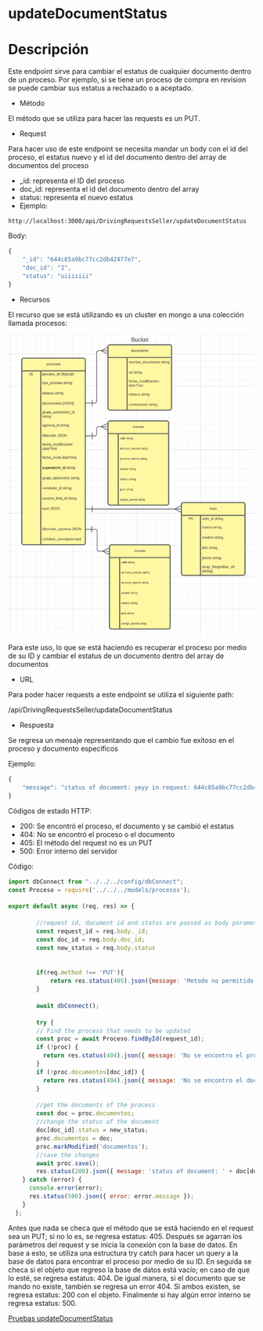 # updateDocumentStatus

# Descripción

Este endpoint sirve para cambiar el estatus de cualquier documento dentro de un proceso. Por ejemplo, si se tiene un proceso de compra en revision se puede cambiar sus estatus a rechazado o a aceptado. 

- Método

El método que se utiliza para hacer las requests es un PUT.

- Request

Para hacer uso de este endpoint se necesita mandar un body con el id del proceso, el estatus nuevo y el id del documento dentro del array de documentos del proceso

- _id: representa el ID del proceso
- doc_id: representa el id del documento dentro del array
- status: representa el nuevo estatus
- Ejemplo:

```
http://localhost:3000/api/DrivingRequestsSeller/updateDocumentStatus
```

Body:

```jsx
{
    "_id": "644c85a9bc77cc2db42477e7",
    "doc_id": "1",
    "status": "uiiiiiii"
}
```

- Recursos

El recurso que se está utilizando es un cluster en mongo a una colección llamada procesos: 

![Untitled](../../Dashboard%20Compras%20Vendedor%202e08b1d5cfc2455b98882ef5d97d47ae/Untitled%201.png)

Para este uso, lo que se está haciendo es recuperar el proceso por medio de su ID y cambiar el estatus de un documento dentro del array de documentos

- URL

Para poder hacer requests a este endpoint se utiliza el siguiente path:

/api/DrivingRequestsSeller/updateDocumentStatus

- Respuesta

Se regresa un mensaje representando que el cambio fue exitoso en el proceso y documento específicos

Ejemplo:

```jsx
{
    "message": "status of document: yeyy in request: 644c85a9bc77cc2db42477e7 to Aceptado"
}
```

Códigos de estado HTTP:

- 200: Se encontró el proceso, el documento y se cambió el estatus
- 404: No se encontró el proceso o el documento
- 405: El método del request no es un PUT
- 500: Error interno del servidor

Código:

```jsx
import dbConnect from "../../../config/dbConnect";
const Proceso = require('../../../models/procesos');

export default async (req, res) => {
        
        //request id, document id and status are passed as body parameters
        const request_id = req.body._id;
        const doc_id = req.body.doc_id;
        const new_status = req.body.status
        

        if(req.method !== 'PUT'){
            return res.status(405).json({message: 'Metodo no permitido'})
        }

        await dbConnect();
    
        try {
        // Find the process that needs to be updated
        const proc = await Proceso.findById(request_id);
        if (!proc) {
          return res.status(404).json({ message: 'No se encontro el proceso' });
        }
        if (!proc.documentos[doc_id]) {
          return res.status(404).json({ message: 'No se encontro el documento' });
        }

        //get the documents of the process
        const doc = proc.documentos;
        //change the status of the document
        doc[doc_id].status = new_status;
        proc.documentos = doc;
        proc.markModified('documentos');
        //save the changes
        await proc.save();
        res.status(200).json({ message: 'status of document: ' + doc[doc_id].nombre + ' in request: ' + request_id + ' to ' + new_status});
    } catch (error) {
      console.error(error);
      res.status(500).json({ error: error.message });
    } 
  };
```

Antes que nada se checa que el método que se está haciendo en el request sea un PUT; si no lo es, se regresa estatus: 405. Después se agarran los parámetros del request y se inicia la conexión con la base de datos. En base a esto, se utiliza una estructura try catch para hacer un query a la base de datos para encontrar el proceso por medio de su ID. En seguida se checa si el objeto que regreso la base de datos está vacío; en caso de que lo esté, se regresa estatus: 404. De igual manera, si el documento que se mando no existe, también se regresa un error 404. Si ambos existen, se regresa estatus: 200 con el objeto. Finalmente si hay algún error interno se regresa estatus: 500.

[Pruebas updateDocumentStatus](updateDocumentStatus%20f1da9db5f5434e9786075ea70369a428/Pruebas%20updateDocumentStatus%2018bfb9919aa94cf3b3bc63d4a5a914da.md)